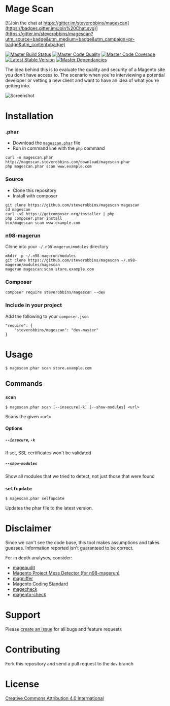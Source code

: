 Mage Scan
===

[![Join the chat at https://gitter.im/steverobbins/magescan](https://badges.gitter.im/Join%20Chat.svg)](https://gitter.im/steverobbins/magescan?utm_source=badge&utm_medium=badge&utm_campaign=pr-badge&utm_content=badge)

[![Master Build Status](https://img.shields.io/travis/steverobbins/magescan/master.svg?style=flat-square)](https://travis-ci.org/steverobbins/magescan)
[![Master Code Quality](https://img.shields.io/scrutinizer/g/steverobbins/magescan/master.svg?style=flat-square)](https://scrutinizer-ci.com/g/steverobbins/magescan/?branch=master)
[![Master Code Coverage](https://img.shields.io/coveralls/steverobbins/magescan/master.svg?style=flat-square)](https://coveralls.io/r/steverobbins/magescan?branch=master)
[![Latest Stable Version](https://img.shields.io/packagist/v/steverobbins/magescan.svg?style=flat-square)](https://packagist.org/packages/steverobbins/magescan)
[![Master Dependancies](https://www.versioneye.com/user/projects/5550f5c506c3183941000002/badge.svg?style=flat-square)](https://www.versioneye.com/user/projects/5550f5c506c3183941000002)

The idea behind this is to evaluate the quality and security of a Magento site you don't have access to.  The scenario when you're interviewing a potential developer or vetting a new client and want to have an idea of what you're getting into.

![Screenshot](http://i.imgur.com/dGyZsq4.png)

# Installation

### .phar

* Download the [`magescan.phar`](http://magescan.steverobbins.com/download/magescan.phar) file
* Run in command line with the `php` command

```
curl -o magescan.phar http://magescan.steverobbins.com/download/magescan.phar
php magescan.phar scan www.example.com
```


### Source

* Clone this repository
* Install with composer

```
git clone https://github.com/steverobbins/magescan magescan
cd magescan
curl -sS https://getcomposer.org/installer | php
php composer.phar install
bin/magescan scan www.example.com
```

### n98-magerun

Clone into your `~/.n98-magerun/modules` directory

```
mkdir -p ~/.n98-magerun/modules
git clone https://github.com/steverobbins/magescan ~/.n98-magerun/modules/magescan
magerun magescan:scan store.example.com
```

### Composer

```
composer require steverobbins/magescan --dev
```

### Include in your project

Add the following to your `composer.json`

```
"require": {
    "steverobbins/magescan": "dev-master"
}
```

# Usage

    $ magescan.phar scan store.example.com

## Commands

### `scan`

    $ magescan.phar scan [--insecure|-k] [--show-modules] <url>

Scans the given `<url>`.

#### Options

##### `--insecure`, `-k`

If set, SSL certificates won't be validated

##### `--show-modules`

Show all modules that we tried to detect, not just those that were found

### `selfupdate`

    $ magescan.phar selfupdate

Updates the phar file to the latest version.

# Disclaimer

Since we can't see the code base, this tool makes assumptions and takes guesses.  Information reported isn't guaranteed to be correct.

For in depth analyses, consider:

* [mageaudit](https://github.com/steverobbins/mageaudit)
* [Magento Project Mess Detector (for n98-magerun)](https://github.com/AOEpeople/mpmd)
* [magniffer](https://github.com/magento-ecg/magniffer)
* [Magento Coding Standard](https://github.com/magento-ecg/coding-standard)
* [magecheck](https://github.com/gknoppe-guidance/magecheck)
* [magento-check](http://www.magentocommerce.com/knowledge-base/entry/how-do-i-know-if-my-server-is-compatible-with-magento)

# Support

Please [create an issue](https://github.com/steverobbins/magescan/issues/new) for all bugs and feature requests

# Contributing

Fork this repository and send a pull request to the `dev` branch

# License

[Creative Commons Attribution 4.0 International](https://creativecommons.org/licenses/by/4.0/)
